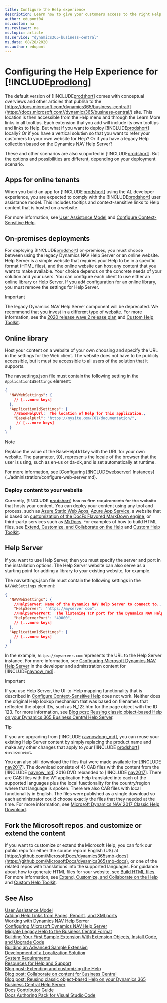 ```yaml
---
title: Configure the Help experience
description: Learn how to give your customers access to the right Help content.
author: edupont04
ms.custom: na
ms.reviewer: na
ms.topic: article
ms.service: "dynamics365-business-central"
ms.date: 08/28/2020
ms.author: edupont
---
```


# Configuring the Help Experience for [!INCLUDE[prodlong](../developer/includes/prodlong.md)]

The default version of [!INCLUDE[prodshort](../developer/includes/prodshort.md)] comes with conceptual overviews and other articles that publish to the [https://docs.microsoft.com/dynamics365/business-central/](https://docs.microsoft.com//dynamics365/business-central/) site. This location is then accessible from the Help menu and through the Learn More links in all tooltips. Each extension that you add will include its own tooltips and links to Help. But what if you want to deploy [!INCLUDE[prodshort](../developer/includes/prodshort.md)] locally? Or if you have a vertical solution so that you want to refer your customers to your own website for Help? Or if you have a legacy Help collection based on the Dynamics NAV Help Server?  

These and other scenarios are also supported in [!INCLUDE[prodshort](../developer/includes/prodshort.md)]. But the options and possibilities are different, depending on your deployment scenario.  

## Apps for online tenants

When you build an app for [!INCLUDE [prodshort](../developer/includes/prodshort.md)] using the AL developer experience, you are expected to comply with the [!INCLUDE[prodshort](../developer/includes/prodshort.md)] user assistance model. This includes tooltips and context-sensitive links to Help content that is hosted on a website.  

For more information, see [User Assistance Model](../user-assistance.md) and [Configure Context-Sensitive Help](../help/context-sensitive-help.md).  

## On-premises deployments

For deploying [!INCLUDE[prodshort](../developer/includes/prodshort.md)] on-premises, you must choose between using the legacy Dynamics NAV Help Server or an online website. Help Server is a simple website that requires your Help to be in a specific format (HTML files), and the online website can host any content that you want to make available. Your choice depends on the concrete needs of your solution and your users. You can configure each client to use either an online library or Help Server. If you add configuration for an online library, you must remove the settings for Help Server.  

> [!IMPORTANT]
> The legacy Dynamics NAV Help Server component will be deprecated. We recommend that you invest in a different type of website. For more information, see the [2020 release wave 2 release plan](/dynamics365-release-plan/2020wave2/smb/dynamics365-business-central/deprecation-legacy-dynamics-nav-help-server-component-) and [Custom Help Toolkit](../help/custom-help-toolkit.md).

## Online library

Host your content on a website of your own choosing and specify the URL in the settings for the Web client. The website does not have to be publicly accessible, but it must be accessible to all users of the solution that it supports.  

The navsettings.json file must contain the following setting in the `ApplicationIdSettings` element:

```json
{
  "NAVWebSettings": {
    // [...more keys]
  },
  "ApplicationIdSettings": {
    //BaseHelpUrl:  The location of Help for this application.,
    "BaseHelpUrl": "https://mysite.com/{0}/documentation/",
     // [...more keys]
  }
}
```

> [!NOTE]
> Replace the value of the BaseHelpUrl key with the URL for your own website. The parameter, {0}, represents the locale of the browser that the user is using, such as en-us or da-dk, and is set automatically at runtime.

For more information, see [Configuring [!INCLUDE[webserver](../developer/includes/webserver.md)] Instances](../administration/configure-web-server.md).  

### Deploy content to your website

Currently, [!INCLUDE [prodshort](../developer/includes/prodshort.md)] has no firm requirements for the website that hosts your content. You can deploy your content using any tool and process, such as [Azure Static Web Apps](/azure/static-web-apps/), [Azure App Service](/azure/app-service/quickstart-html), a website that is based on [customization of the DocFx Flavored MarkDown engine](https://dotnet.github.io/docfx/tutorial/howto_customize_docfx_flavored_markdown.html), or third-party services such as [MkDocs](https://www.mkdocs.org/). For examples of how to build HTML files, see [Extend, Customize, and Collaborate on the Help](../help/contributor-guide.md) and [Custom Help Toolkit](../help/custom-help-toolkit.md).  

## Help Server

If you want to use Help Server, then you must specify the server and port in the installation options. The Help Server website can also serve as a starting point for adding a library to your existing website, for example.  

The navsettings.json file must contain the following settings in the `NAVWebSettings` element:

```json
{
  "NAVWebSettings": {
    //HelpServer: Name of the Dynamics NAV Help Server to connect to.,
    "HelpServer": "https://myserver.com",
    //HelpServerPort:  The listening TCP port for the Dynamics NAV Help Server. Valid range: 1-65535,
    "HelpServerPort": "49000",
    // [...more keys]
  },
  "ApplicationIdSettings": {
    // [...more keys]
  }
}
```

In the example, `https://myserver.com` represents the URL to the Help Server instance. For more information, see [Configuring Microsoft Dynamics NAV Help Server](/dynamics-nav/configuring-microsoft-dynamics-nav-help-server) in the developer and adminstration content for [!INCLUDE[navnow_md](../developer/includes/navnow_md.md)].  

> [!IMPORTANT]
> If you use Help Server, the UI-to-Help mapping functionality that is described in [Configure Context-Sensitive Help](../help/context-sensitive-help.md) does not work. Neither does the original Help lookup mechanism that was based on filenames that reflected the object IDs, such as N_123.htm for the page object with the ID 123. For more information, see [Blog post: Reusing classic object-based Help on your Dynamics 365 Business Central Help Server](https://cloudblogs.microsoft.com/dynamics365/it/2019/08/13/reusing-classic-object-based-help-dynamics-365-business-central-help-server?target=_blank).

> [!TIP]
> If you are upgrading from [!INCLUDE [navnowlong_md](../developer/includes/navnowlong_md.md)], you can reuse your existing Help Server content by simply replacing the product name and make any other changes that apply to your [!INCLUDE [prodshort](../developer/includes/prodshort.md)] environment.  

You can also still download the files that were made available for [!INCLUDE [nav2017](../developer/includes/nav2017.md)]. The download consists of 45 CAB files with the content from the [!INCLUDE [navnow_md](../developer/includes/navnow_md.md)] 2016 DVD rebranded to [!INCLUDE [nav2017](../developer/includes/nav2017.md)]. There are CAB files with the W1 application Help translated into each of the supported languages plus the local functionality for the country/region where that language is spoken. There are also CAB files with local functionality in English. The files were published as a single download so each administrator could choose exactly the files that they needed at the time. For more information, see [Microsoft Dynamics NAV 2017 Classic Help Download](https://www.microsoft.com/download/details.aspx?id=54315).  

## Fork the Microsoft repos, and customize or extend the content

If you want to customize or extend the Microsoft Help, you can fork our public repo for either the source repo in English (US) at [https://github.com/MicrosoftDocs/dynamics365smb-docs](https://github.com/MicrosoftDocs/dynamics365smb-docs), or one of the related repos with translations into the supported languages. For guidance about how to generate HTML files for your website, see [Build HTML files](../help/contributor-guide.md#build-html-files). For more information, see [Extend, Customize, and Collaborate on the Help](../help/contributor-guide.md) and [Custom Help Toolkit](../help/custom-help-toolkit.md).  

## See Also

[User Assistance Model](../user-assistance.md)  
[Adding Help Links from Pages, Reports, and XMLports](../developer/devenv-adding-help-links-from-pages-tables-xmlports.md)  
[Working with Dynamics NAV Help Server](/dynamics-nav/microsoft-dynamics-nav-help-server)  
[Configuring Microsoft Dynamics NAV Help Server](/dynamics-nav/configuring-microsoft-dynamics-nav-help-server)  
[Migrate Legacy Help to the Business Central Format](../upgrade/migrate-help.md)  
[Building Your First Sample Extension With Extension Objects, Install Code, and Upgrade Code](../developer/devenv-extension-example.md)  
[Building an Advanced Sample Extension](../developer/devenv-extension-advanced-example.md)  
[Development of a Localization Solution](../developer/readiness/readiness-develop-localization.md)  
[System Requirements](system-requirement-business-central.md)  
[Resources for Help and Support](../help-and-support.md)  
[Blog post: Extending and customizing the Help](https://cloudblogs.microsoft.com/dynamics365/it/2019/08/14/extending-and-customizing-the-help-in-dynamics-365-business-central/)  
[Blog post: Collaborate on content for Business Central](https://cloudblogs.microsoft.com/dynamics365/it/2019/08/14/collaborate-on-content-for-dynamics-365-business-central/)  
[Blog post: Reusing classic object-based Help on your Dynamics 365 Business Central Help Server](https://cloudblogs.microsoft.com/dynamics365/it/2019/08/13/reusing-classic-object-based-help-dynamics-365-business-central-help-server/)  
[Docs Contributor Guide](/contribute/)  
[Docs Authoring Pack for Visual Studio Code](/contribute/how-to-write-docs-auth-pack)  
